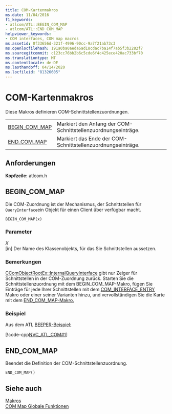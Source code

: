 ```yaml
---
title: COM-Kartenmakros
ms.date: 11/04/2016
f1_keywords:
- atlcom/ATL::BEGIN_COM_MAP
- atlcom/ATL::END_COM_MAP
helpviewer_keywords:
- COM interfaces, COM map macros
ms.assetid: 0f33656d-321f-4996-90cc-9a7f21ab73c3
ms.openlocfilehash: 191a0ba0aeda6ad18cdac7ba14f7ab5f3b2282f7
ms.sourcegitcommit: c123cc76bb2b6c5cde6f4c425ece420ac733bf70
ms.translationtype: MT
ms.contentlocale: de-DE
ms.lasthandoff: 04/14/2020
ms.locfileid: "81326605"
---
```

# <a name="com-map-macros"></a>COM-Kartenmakros

Diese Makros definieren COM-Schnittstellenzuordnungen.

|||
|-|-|
|[BEGIN_COM_MAP](#begin_com_map)|Markiert den Anfang der COM-Schnittstellenzuordnungseinträge.|
|[END_COM_MAP](#end_com_map)|Markiert das Ende der COM-Schnittstellenzuordnungseinträge.|

## <a name="requirements"></a>Anforderungen

**Kopfzeile:** atlcom.h

## <a name="begin_com_map"></a><a name="begin_com_map"></a>BEGIN_COM_MAP

Die COM-Zuordnung ist der Mechanismus, der Schnittstellen für `QueryInterface`ein Objekt für einen Client über verfügbar macht.

```
BEGIN_COM_MAP(x)
```

### <a name="parameters"></a>Parameter

*X*<br/>
[in] Der Name des Klassenobjekts, für das Sie Schnittstellen aussetzen.

### <a name="remarks"></a>Bemerkungen

[CComObjectRootEx::InternalQueryInterface](ccomobjectrootex-class.md#internalqueryinterface) gibt nur Zeiger für Schnittstellen in der COM-Zuordnung zurück. Starten Sie die Schnittstellenzuordnung mit dem BEGIN_COM_MAP-Makro, fügen Sie Einträge für jede Ihrer Schnittstellen mit dem [COM_INTERFACE_ENTRY](com-interface-entry-macros.md#com_interface_entry) Makro oder einer seiner Varianten hinzu, und vervollständigen Sie die Karte mit dem [END_COM_MAP-Makro.](#end_com_map)

### <a name="example"></a>Beispiel

Aus dem ATL [BEEPER-Beispiel:](../../overview/visual-cpp-samples.md)

[!code-cpp[NVC_ATL_COM#1](../../atl/codesnippet/cpp/com-map-macros_1.h)]

## <a name="end_com_map"></a><a name="end_com_map"></a>END_COM_MAP

Beendet die Definition der COM-Schnittstellenzuordnung.

```
END_COM_MAP()
```

## <a name="see-also"></a>Siehe auch

[Makros](../../atl/reference/atl-macros.md)<br/>
[COM Map Globale Funktionen](../../atl/reference/com-map-global-functions.md)
